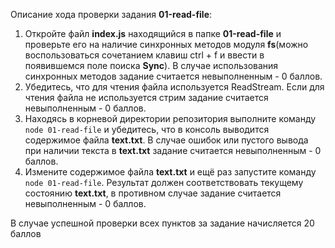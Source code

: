 Описание хода проверки задания **01-read-file**:

1. Откройте файл **index.js** находящийся в папке **01-read-file** и проверьте его на наличие синхронных методов модуля **fs**(можно воспользоваться сочетанием клавиш ctrl + f и ввести в появившемся поле поиска **Sync**). В случае использования синхронных методов задание считается невыполненным - 0 баллов.
2. Убедитесь, что для чтения файла используется ReadStream. Если для чтения файла не используется стрим задание считается невыполненным - 0 баллов.
3. Находясь в корневой директории репозитория выполните команду ```node 01-read-file``` и убедитесь, что  в консоль выводится содержимое файла **text.txt**. В случае ошибок или пустого вывода при наличии текста в **text.txt** задание считается невыполненным - 0 баллов.
4. Измените содержимое файла **text.txt** и ещё раз запустите команду ```node 01-read-file```. Результат должен соответствовать текущему состоянию **text.txt**, в противном случае задание считается невыполненным - 0 баллов.

В случае успешной проверки всех пунктов за задание начисляется 20 баллов
